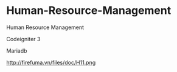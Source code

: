 # Human-Resource-Management
Human Resource Management

Codeigniter 3

Mariadb

http://firefuma.vn/files/doc/H11.png
